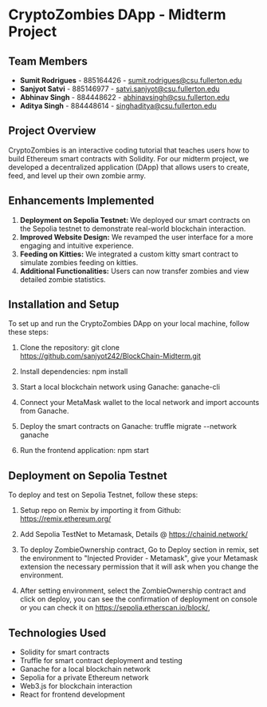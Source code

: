# CryptoZombies DApp - Midterm Project

## Team Members
- **Sumit Rodrigues** - 885164426 - sumit.rodrigues@csu.fullerton.edu
- **Sanjyot Satvi** - 885146977 - satvi.sanjyot@csu.fullerton.edu
- **Abhinav Singh** - 884448622 - abhinavsingh@csu.fullerton.edu
- **Aditya Singh** - 884448614 - singhaditya@csu.fullerton.edu

## Project Overview
CryptoZombies is an interactive coding tutorial that teaches users how to build Ethereum smart contracts with Solidity. For our midterm project, we developed a decentralized application (DApp) that allows users to create, feed, and level up their own zombie army.

## Enhancements Implemented
1. **Deployment on Sepolia Testnet:** We deployed our smart contracts on the Sepolia testnet to demonstrate real-world blockchain interaction.
2. **Improved Website Design:** We revamped the user interface for a more engaging and intuitive experience.
3. **Feeding on Kitties:** We integrated a custom kitty smart contract to simulate zombies feeding on kitties.
4. **Additional Functionalities:** Users can now transfer zombies and view detailed zombie statistics.

## Installation and Setup
To set up and run the CryptoZombies DApp on your local machine, follow these steps:

1. Clone the repository:
git clone https://github.com/sanjyot242/BlockChain-Midterm.git

2. Install dependencies:
npm install

3. Start a local blockchain network using Ganache:
ganache-cli

4. Connect your MetaMask wallet to the local network and import accounts from Ganache.

5. Deploy the smart contracts on Ganache:
truffle migrate --network ganache

6. Run the frontend application:
npm start

## Deployment on Sepolia Testnet
To deploy and test on Sepolia Testnet, follow these steps:

1. Setup repo on Remix by importing it from Github:
https://remix.ethereum.org/

2. Add Sepolia TestNet to Metamask, Details @ https://chainid.network/

3. To deploy ZombieOwnership contract, Go to Deploy section in remix, set the environment to "Injected Provider - Metamask", give your Metamask extension the necessary permission that it will ask when you change the environment.

4. After setting environment, select the ZombieOwnership contract and click on deploy, you can see the confirmation of deployment on console or you can check it on https://sepolia.etherscan.io/block/<block-id>, 

## Technologies Used
- Solidity for smart contracts
- Truffle for smart contract deployment and testing
- Ganache for a local blockchain network
- Sepolia for a private Ethereum network
- Web3.js for blockchain interaction
- React for frontend development
